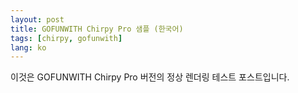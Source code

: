 ```yaml
---
layout: post
title: GOFUNWITH Chirpy Pro 샘플 (한국어)
tags: [chirpy, gofunwith]
lang: ko
---
```

이것은 GOFUNWITH Chirpy Pro 버전의 정상 렌더링 테스트 포스트입니다.
